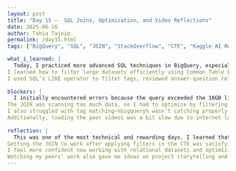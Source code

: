 ```yaml
---
layout: post
title: "Day 15 –  SQL Joins, Optimization, and Video Reflections"
date: 2025-06-16
author: Tahia Tajnim
permalink: /day15.html
tags: ["BigQuery", "SQL", "JOIN", "StackOverflow", "CTE", "Kaggle AI Research", "Peer Feedback"]  

what_i_learned: |
  Today, I practiced more advanced SQL techniques in BigQuery, especially using JOINs to combine data across multiple tables.
I learned how to filter large datasets efficiently using Common Table Expressions (CTEs) to avoid exceeding byte limits.
I used SQL’s LIKE operator to filter tags, reviewed answer-question relationships using parent_id, and wrote a query to join posts_answers and posts_questions for questions tagged with “bigquery”. I also improved my understanding of query structure and billing limits, which helped me troubleshoot internal server errors related to excessive data scanned. Additionally, I reviewed and commented on two other groups' video presentations. One team worked on using deep learning to detect driver drowsiness based on facial cues like eye closure and yawning. I was especially impressed by their use of ensemble CNN models and how they tackled GPU challenges to reduce training time. I asked them how they selected the models for their ensemble and if any outcomes surprised them during testing. Their technical depth and teamwork stood out clearly.
  
blockers: |  
  I initially encountered errors because the query exceeded the 10GB limit.
The JOIN was scanning too much data, so I had to optimize by filtering before joining.
I also struggled with tag matching—%bigquery% wasn’t catching properly formatted tags like <bigquery>, so it took a while to find the right wildcard pattern.
Additionally, loading the peer videos was a bit slow due to internet lag, but I was still able to give constructive feedback in time.
  
reflection: |
  This was one of the most technical and rewarding days. I learned that writing efficient queries is just as important as writing correct ones, especially when working with large-scale public datasets.
Getting the JOIN to work after applying filters in the CTE was satisfying, and it taught me how real-world data analysis often requires iteration, debugging, and rethinking the approach.
I feel more confident now working with relational datasets and optimizing my code for performance.
Watching my peers' work also gave me ideas on project storytelling and problem framing, and I’m excited to apply that to our own AI project. The drowsiness detection project especially inspired me because of its real-world application in driver safety. 
---
```

